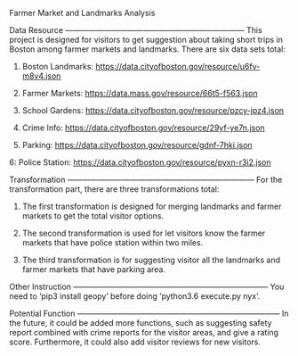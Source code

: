 Farmer Market and Landmarks Analysis

Data Resource
———————————————————————
This project is designed for visitors to get suggestion about taking short trips in Boston among farmer markets and landmarks. There are six data sets total:

1. Boston Landmarks: https://data.cityofboston.gov/resource/u6fv-m8v4.json

2. Farmer Markets: https://data.mass.gov/resource/66t5-f563.json

3. School Gardens: https://data.cityofboston.gov/resource/pzcy-jpz4.json

4. Crime Info: https://data.cityofboston.gov/resource/29yf-ye7n.json

5. Parking: https://data.cityofboston.gov/resource/gdnf-7hki.json

6: Police Station: https://data.cityofboston.gov/resource/pyxn-r3i2.json



Transformation
————————————————————————
For the transformation part, there are three transformations total: 

1. The first transformation is designed for merging landmarks and farmer markets to get the total visitor options.

2. The second transformation is used for let visitors know the farmer markets that have police station within two miles.

3. The third transformation is for suggesting visitor all the landmarks and farmer markets that have parking area.



Other Instruction
—————————————————————————
You need to ‘pip3 install geopy’ before doing ‘python3.6 execute.py nyx’.



Potential Function
——————————————————————————
In the future, it could be added more functions, such as suggesting safety report combined with crime reports for the visitor areas, and give a rating score. Furthermore, it could also add visitor reviews for new visitors. 


